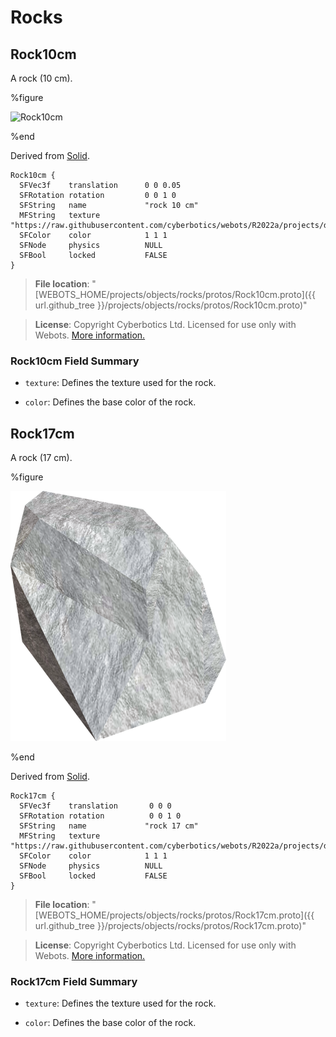# Rocks

## Rock10cm

A rock (10 cm).

%figure

![Rock10cm](images/objects/rocks/Rock10cm/model.thumbnail.png)

%end

Derived from [Solid](../reference/solid.md).

```
Rock10cm {
  SFVec3f    translation      0 0 0.05
  SFRotation rotation         0 0 1 0
  SFString   name             "rock 10 cm"
  MFString   texture          "https://raw.githubusercontent.com/cyberbotics/webots/R2022a/projects/default/worlds/textures/rock.jpg"
  SFColor    color            1 1 1
  SFNode     physics          NULL
  SFBool     locked           FALSE
}
```

> **File location**: "[WEBOTS\_HOME/projects/objects/rocks/protos/Rock10cm.proto]({{ url.github_tree }}/projects/objects/rocks/protos/Rock10cm.proto)"

> **License**: Copyright Cyberbotics Ltd. Licensed for use only with Webots.
[More information.](https://cyberbotics.com/webots_assets_license)

### Rock10cm Field Summary

- `texture`: Defines the texture used for the rock.

- `color`: Defines the base color of the rock.

## Rock17cm

A rock (17 cm).

%figure

![Rock17cm](images/objects/rocks/Rock17cm/model.thumbnail.png)

%end

Derived from [Solid](../reference/solid.md).

```
Rock17cm {
  SFVec3f    translation       0 0 0
  SFRotation rotation          0 0 1 0
  SFString   name             "rock 17 cm"
  MFString   texture          "https://raw.githubusercontent.com/cyberbotics/webots/R2022a/projects/default/worlds/textures/rock.jpg"
  SFColor    color            1 1 1
  SFNode     physics          NULL
  SFBool     locked           FALSE
}
```

> **File location**: "[WEBOTS\_HOME/projects/objects/rocks/protos/Rock17cm.proto]({{ url.github_tree }}/projects/objects/rocks/protos/Rock17cm.proto)"

> **License**: Copyright Cyberbotics Ltd. Licensed for use only with Webots.
[More information.](https://cyberbotics.com/webots_assets_license)

### Rock17cm Field Summary

- `texture`: Defines the texture used for the rock.

- `color`: Defines the base color of the rock.

